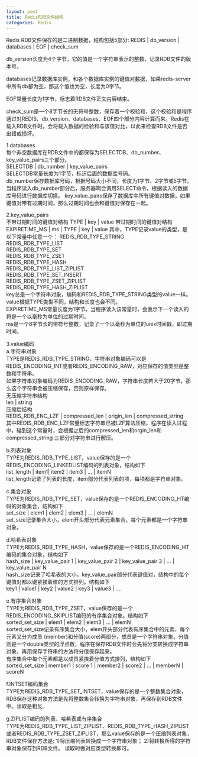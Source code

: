 ```yaml
---
layout: post
title: RedisRDB文件结构
categories: Redis
---
```


Redis RDB文件保存的是二进制数据，结构包括5部分:
REDIS | db_version | databases | EOF | check_sum

db_version长度为4个字节，它的值是一个字符串表示的整数，记录RDB文件的版本号。

databases记录数据库实例，和各个数据库实例的键值对数据，如果redis-server中所有db都为空，那这个值也为空，长度为0字节。

EOF常量长度为1字节，标志着RDB文件正文内容结束。

check_sum是一个8字节长的无符号整数，保存着一个校验和，这个校验和是程序通过对REDIS、db_version、databases、EOF四个部分内容计算而来。Redis在载入RDB文件时，会将载入数据的检验和与该值对比，以此来检查RDB文件是否出错或损坏。

1.databases  
每个非空数据库在RDB文件中的都保存为SELECTDB、db_number、key_value_pairs三个部分。  
SELECTDB | db_number | key_value_pairs  
SELECTDB常量长度为1字节，标识后面的数据库号码。  
db_number保存数据库号码，根据号码大小不同，长度为1字节、2字节或5字节。当程序读入db_number部分后，服务器啊会调用SELECT命令，根据读入的数据库号码进行数据库切换。
key_value_pairs保存了数据库中所有键值对数据，如果键值对带有过期时间，那么过期时间也会和键值对保存在一起。

2.key_value_pairs  
不带过期时间的键值对结构
TYPE | key | value
带过期时间的键值对结构
EXPIRETIME_MS | ms | TYPE | key | value
其中，TYPE记录value的类型，是以下常量中任意一个：
REDIS_RDB_TYPE_STRING  
REDIS_RDB_TYPE_LIST  
REDIS_RDB_TYPE_SET  
REDIS_RDB_TYPE_ZSET  
REDIS_RDB_TYPE_HASH  
REDIS_RDB_TYPE_LIST_ZIPLIST  
REDIS_RDB_TYPE_SET_INSERT  
REDIS_RDB_TYPE_ZSET_ZIPLIST  
REDIS_RDB_TYPE_HASH_ZIPLIST  
key总是一个字符串对象，编码和REDIS_RDB_TYPE_STRING类型的value一样。  
value根据TYPE类型不同，结构和长度也会不同。  
EXPIRETIME_MS常量长度为1字节，当程序读入该常量时，会表示下一个读入的将是一个以毫秒为单位的过期时间。  
ms是一个8字节长的带符号整数，记录了一个以毫秒为单位的unix时间戳，即过期时间。

3.value编码  
a.字符串对象  
TYPE是REDIS_RDB_TYPE_STRING，字符串对象编码可以是REDIS_ENCODING_INT或者REDIS_ENCODING_RAW，对应保存的值类型是整数和字符串。  
如果字符串对象编码为REDIS_ENCODING_RAW，字符串长度若大于20字节，那么这个字符串会被压缩保存，否则原样保存。  
无压缩字符串结构  
len | string  
压缩后结构  
REDIS_RDB_ENC_LZF | compressed_len | origin_len | compressed_string  
其中REDIS_RDB_ENC_LZF常量标志字符串已被LZF算法压缩，程序在读入过程中，碰到这个常量时，会根据之后的compressed_len和orgin_len和compressed_string 三部分对字符串进行解压。

b.列表对象  
TYPE为REDIS_RDB_TYPE_LIST，value保存的是一个REDIS_ENCODING_LINKEDLIST编码的列表对象，结构如下  
list_length | item1| item2 | item3 | ... | itemN  
list_length记录了列表的长度，item部分代表列表的项，每项都是字符串对象。

c.集合对象  
TYPE为REDIS_RDB_TYPE_SET，value保存的是一个REDIS_ENCODING_HT编码的对象集合，结构如下  
set_size | elem1 | elem2 | elem3 | ... | elemN  
set_size记录集合大小，elem开头部分代表元素集合，每个元素都是一个字符串对象。

d.哈希表对象  
TYPE为REDIS_RDB_TYPE_HASH，value保存的是一个REDIS_ENCODING_HT编码的集合对象，结构如下  
hash_size | key_value_pair 1 | key_value_pair 2 | key_value_pair 3 | ... | key_value_pair N  
hash_size记录了哈希表的大小。key_value_pair部分代表键值对，结构中的每个键值对都以键紧挨着值的方式排列。结构如下  
key1 | value1 | key2 | value2 | key3 | value3 | ....

e.有序集合对象  
TYPE为REDIS_RDB_TYPE_ZSET，value保存的是一个REDIS_ENCODING_SKIPLIST编码的有序集合对象。结构如下  
sorted_set_size | elem1 | elem2 | elem3 | ... | elemN  
sorted_set_size记录有序集合大小，elem开头部分代表有序集合中的元素，每个元素又分为成员 (member)和分值(score)两部分，成员是一个字符串对象，分值则是一个double类型的浮点数，程序在保存RDB文件时会先将分支转换成字符串对象，再用保存字符串的方法将分值保存起来。  
有序集合中每个元素都是以成员紧挨着分值方式排列，结构如下  
sorted_set_size | member1 | score 1 | member2 | score2 | ... | memberN | scoreN

f.INTSET编码集合  
TYPE为REDIS_RDB_TYPE_SET_INTSET，value保存的是一个整数集合对象，RDB保存这种对象方法是先将整数集合转换为字符串对象，再保存到RDB文件中。读取是相反。

g.ZIPLIST编码的列表、哈希表或有序集合  
TYPE为REDIS_RDB_TYPE_LIST_ZIPLIST、REDIS_RDB_TYPE_HASH_ZIPLIST或者REDIS_RDB_TYPE_ZSET_ZIPLIST，那么value保存的是一个压缩列表对象，RDB文件保存方法是:
1)将压缩列表转换成一个字符串对象；
2)将转换所得的字符串对象保存到RDB文件。
读取时做对应类型转换即可。